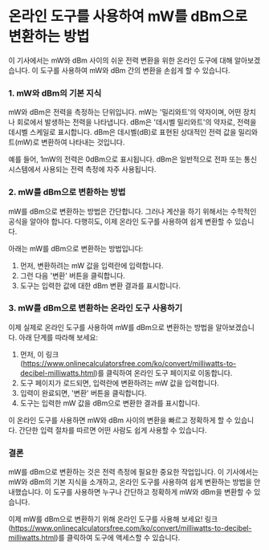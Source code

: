온라인 도구를 사용하여 mW를 dBm으로 변환하는 방법
==============================

이 기사에서는 mW와 dBm 사이의 쉬운 전력 변환을 위한 온라인 도구에 대해 알아보겠습니다. 이 도구를 사용하여 mW와 dBm 간의 변환을 손쉽게 할 수 있습니다.

### 1. mW와 dBm의 기본 지식

mW와 dBm은 전력을 측정하는 단위입니다. mW는 '밀리와트'의 약자이며, 어떤 장치나 회로에서 발생하는 전력을 나타냅니다. dBm은 '데시벨 밀리와트'의 약자로, 전력을 데시벨 스케일로 표시합니다. dBm은 데시벨(dB)로 표현된 상대적인 전력 값을 밀리와트(mW)로 변환하여 나타내는 것입니다.

예를 들어, 1mW의 전력은 0dBm으로 표시됩니다. dBm은 일반적으로 전파 또는 통신 시스템에서 사용되는 전력 측정에 자주 사용됩니다.

### 2. mW를 dBm으로 변환하는 방법

mW를 dBm으로 변환하는 방법은 간단합니다. 그러나 계산을 하기 위해서는 수학적인 공식을 알아야 합니다. 다행히도, 이제 온라인 도구를 사용하여 쉽게 변환할 수 있습니다.

아래는 mW를 dBm으로 변환하는 방법입니다:

1. 먼저, 변환하려는 mW 값을 입력란에 입력합니다.
2. 그런 다음 '변환' 버튼을 클릭합니다.
3. 도구는 입력한 값에 대한 dBm 변환 결과를 표시합니다.

### 3. mW를 dBm으로 변환하는 온라인 도구 사용하기

이제 실제로 온라인 도구를 사용하여 mW를 dBm으로 변환하는 방법을 알아보겠습니다. 아래 단계를 따라해 보세요:

1. 먼저, 이 링크(<https://www.onlinecalculatorsfree.com/ko/convert/milliwatts-to-decibel-milliwatts.html>)를 클릭하여 온라인 도구 페이지로 이동합니다.
2. 도구 페이지가 로드되면, 입력란에 변환하려는 mW 값을 입력합니다.
3. 입력이 완료되면, '변환' 버튼을 클릭합니다.
4. 도구는 입력한 mW 값을 dBm으로 변환한 결과를 표시합니다.

이 온라인 도구를 사용하면 mW와 dBm 사이의 변환을 빠르고 정확하게 할 수 있습니다. 간단한 입력 절차를 따르면 어떤 사람도 쉽게 사용할 수 있습니다.

### 결론

mW를 dBm으로 변환하는 것은 전력 측정에 필요한 중요한 작업입니다. 이 기사에서는 mW와 dBm의 기본 지식을 소개하고, 온라인 도구를 사용하여 쉽게 변환하는 방법을 안내했습니다. 이 도구를 사용하면 누구나 간단하고 정확하게 mW와 dBm을 변환할 수 있습니다.

이제 mW를 dBm으로 변환하기 위해 온라인 도구를 사용해 보세요! 링크(<https://www.onlinecalculatorsfree.com/ko/convert/milliwatts-to-decibel-milliwatts.html>)를 클릭하여 도구에 액세스할 수 있습니다.